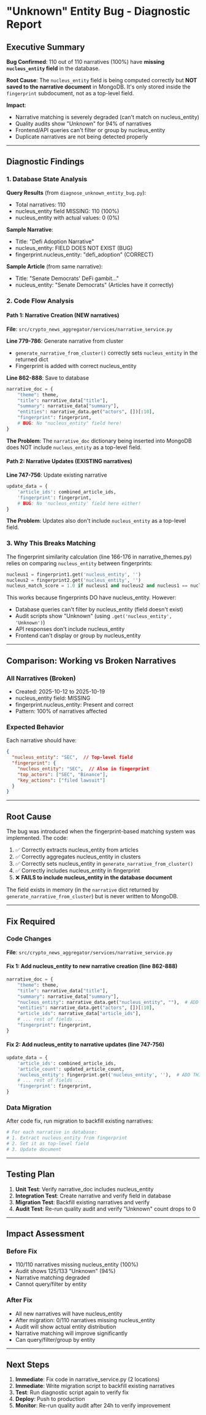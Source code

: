 # "Unknown" Entity Bug - Diagnostic Report

## Executive Summary

**Bug Confirmed**: 110 out of 110 narratives (100%) have **missing `nucleus_entity` field** in the database.

**Root Cause**: The `nucleus_entity` field is being computed correctly but **NOT saved to the narrative document** in MongoDB. It's only stored inside the `fingerprint` subdocument, not as a top-level field.

**Impact**: 
- Narrative matching is severely degraded (can't match on nucleus_entity)
- Quality audits show "Unknown" for 94% of narratives
- Frontend/API queries can't filter or group by nucleus_entity
- Duplicate narratives are not being detected properly

---

## Diagnostic Findings

### 1. Database State Analysis

**Query Results** (from `diagnose_unknown_entity_bug.py`):
- Total narratives: 110
- nucleus_entity field MISSING: 110 (100%)
- nucleus_entity with actual values: 0 (0%)

**Sample Narrative**:
- Title: "Defi Adoption Narrative"
- nucleus_entity: FIELD DOES NOT EXIST (BUG)
- fingerprint.nucleus_entity: "defi_adoption" (CORRECT)

**Sample Article** (from same narrative):
- Title: "Senate Democrats' DeFi gambit..."
- nucleus_entity: "Senate Democrats" (Articles have it correctly)

### 2. Code Flow Analysis

#### Path 1: Narrative Creation (NEW narratives)

**File**: `src/crypto_news_aggregator/services/narrative_service.py`

**Line 779-786**: Generate narrative from cluster
- `generate_narrative_from_cluster()` correctly sets `nucleus_entity` in the returned dict
- Fingerprint is added with correct nucleus_entity

**Line 862-888**: Save to database
```python
narrative_doc = {
    "theme": theme,
    "title": narrative_data["title"],
    "summary": narrative_data["summary"],
    "entities": narrative_data.get("actors", [])[:10],
    "fingerprint": fingerprint,
    # BUG: No "nucleus_entity" field here!
}
```

**The Problem**: The `narrative_doc` dictionary being inserted into MongoDB does NOT include `nucleus_entity` as a top-level field.

#### Path 2: Narrative Updates (EXISTING narratives)

**Line 747-756**: Update existing narrative
```python
update_data = {
    'article_ids': combined_article_ids,
    'fingerprint': fingerprint,
    # BUG: No 'nucleus_entity' field here either!
}
```

**The Problem**: Updates also don't include `nucleus_entity` as a top-level field.

### 3. Why This Breaks Matching

The fingerprint similarity calculation (line 166-176 in narrative_themes.py) relies on comparing `nucleus_entity` between fingerprints:

```python
nucleus1 = fingerprint1.get('nucleus_entity', '')
nucleus2 = fingerprint2.get('nucleus_entity', '')
nucleus_match_score = 1.0 if nucleus1 and nucleus2 and nucleus1 == nucleus2 else 0.0
```

This works because fingerprints DO have nucleus_entity. However:
- Database queries can't filter by nucleus_entity (field doesn't exist)
- Audit scripts show "Unknown" (using `.get('nucleus_entity', 'Unknown')`)
- API responses don't include nucleus_entity
- Frontend can't display or group by nucleus_entity

---

## Comparison: Working vs Broken Narratives

### All Narratives (Broken)
- Created: 2025-10-12 to 2025-10-19
- nucleus_entity field: MISSING
- fingerprint.nucleus_entity: Present and correct
- Pattern: 100% of narratives affected

### Expected Behavior
Each narrative should have:
```json
{
  "nucleus_entity": "SEC",  // Top-level field
  "fingerprint": {
    "nucleus_entity": "SEC",  // Also in fingerprint
    "top_actors": ["SEC", "Binance"],
    "key_actions": ["filed lawsuit"]
  }
}
```

---

## Root Cause

The bug was introduced when the fingerprint-based matching system was implemented. The code:

1. ✅ Correctly extracts nucleus_entity from articles
2. ✅ Correctly aggregates nucleus_entity in clusters
3. ✅ Correctly sets nucleus_entity in `generate_narrative_from_cluster()`
4. ✅ Correctly includes nucleus_entity in fingerprint
5. ❌ **FAILS to include nucleus_entity in the database document**

The field exists in memory (in the `narrative` dict returned by `generate_narrative_from_cluster`) but is never written to MongoDB.

---

## Fix Required

### Code Changes

**File**: `src/crypto_news_aggregator/services/narrative_service.py`

#### Fix 1: Add nucleus_entity to new narrative creation (line 862-888)

```python
narrative_doc = {
    "theme": theme,
    "title": narrative_data["title"],
    "summary": narrative_data["summary"],
    "nucleus_entity": narrative_data.get("nucleus_entity", ""),  # ADD THIS
    "entities": narrative_data.get("actors", [])[:10],
    "article_ids": narrative_data["article_ids"],
    # ... rest of fields ...
    "fingerprint": fingerprint,
}
```

#### Fix 2: Add nucleus_entity to narrative updates (line 747-756)

```python
update_data = {
    'article_ids': combined_article_ids,
    'article_count': updated_article_count,
    'nucleus_entity': fingerprint.get('nucleus_entity', ''),  # ADD THIS
    # ... rest of fields ...
    'fingerprint': fingerprint,
}
```

### Data Migration

After code fix, run migration to backfill existing narratives:

```python
# For each narrative in database:
# 1. Extract nucleus_entity from fingerprint
# 2. Set it as top-level field
# 3. Update document
```

---

## Testing Plan

1. **Unit Test**: Verify narrative_doc includes nucleus_entity
2. **Integration Test**: Create narrative and verify field in database
3. **Migration Test**: Backfill existing narratives and verify
4. **Audit Test**: Re-run quality audit and verify "Unknown" count drops to 0

---

## Impact Assessment

### Before Fix
- 110/110 narratives missing nucleus_entity (100%)
- Audit shows 125/133 "Unknown" (94%)
- Narrative matching degraded
- Cannot query/filter by entity

### After Fix
- All new narratives will have nucleus_entity
- After migration: 0/110 narratives missing nucleus_entity
- Audit will show actual entity distribution
- Narrative matching will improve significantly
- Can query/filter/group by entity

---

## Next Steps

1. **Immediate**: Fix code in narrative_service.py (2 locations)
2. **Immediate**: Write migration script to backfill existing narratives
3. **Test**: Run diagnostic script again to verify fix
4. **Deploy**: Push to production
5. **Monitor**: Re-run quality audit after 24h to verify improvement
